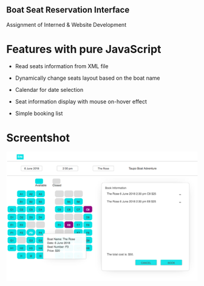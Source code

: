 ## Boat Seat Reservation Interface

Assignment of Interned & Website Development

# Features with pure JavaScript

- Read seats information from XML file

- Dynamically change seats layout based on the boat name

- Calendar for date selection

- Seat information display with mouse on-hover effect

- Simple booking list

# Screentshot

![sc](Boad-Seat-Reservation.png)
